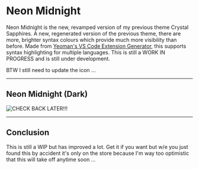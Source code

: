 # Neon Midnight

Neon Midnight is the new, revamped version of my previous theme Crystal Sapphires. A new, regenerated version of the previous theme, there are more, brighter syntax colours which provide much more visibility than before. Made from [Yeoman's VS Code Extension Generator](https://www.npmjs.com/package/generator-code), this supports syntax highlighting for multiple languages. This is still a WORK IN PROGRESS and is still under development.

BTW I still need to update the icon ... 

----------------------------------------------------------------------------------------------------

## Neon Midnight (Dark)

![CHECK BACK LATER!!!](images/Neon-Midnight-Preview.png)

----------------------------------------------------------------------------------------------------

## Conclusion

This is still a WIP but has improved a lot. Get it if you want but w/e you just found this by accident it's only on the store because I'm way too optimistic that this will take off anytime soon ... 
